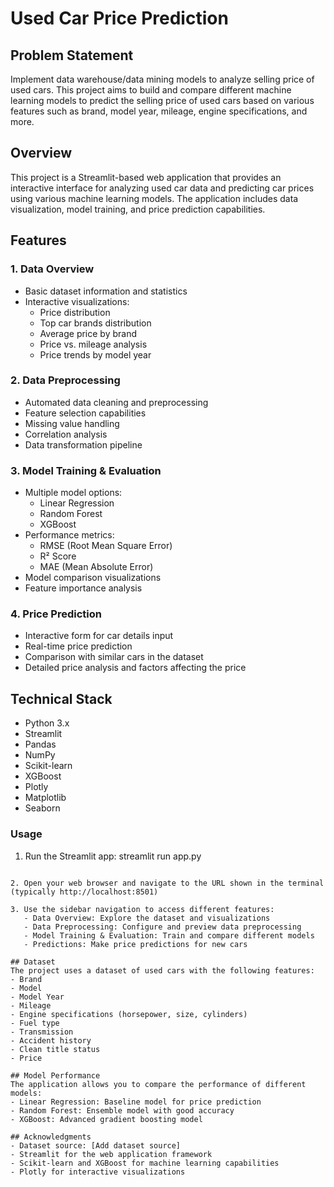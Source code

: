 # Used Car Price Prediction

## Problem Statement
Implement data warehouse/data mining models to analyze selling price of used cars. This project aims to build and compare different machine learning models to predict the selling price of used cars based on various features such as brand, model year, mileage, engine specifications, and more.

## Overview
This project is a Streamlit-based web application that provides an interactive interface for analyzing used car data and predicting car prices using various machine learning models. The application includes data visualization, model training, and price prediction capabilities.

## Features

### 1. Data Overview
- Basic dataset information and statistics
- Interactive visualizations:
  - Price distribution
  - Top car brands distribution
  - Average price by brand
  - Price vs. mileage analysis
  - Price trends by model year

### 2. Data Preprocessing
- Automated data cleaning and preprocessing
- Feature selection capabilities
- Missing value handling
- Correlation analysis
- Data transformation pipeline

### 3. Model Training & Evaluation
- Multiple model options:
  - Linear Regression
  - Random Forest
  - XGBoost
- Performance metrics:
  - RMSE (Root Mean Square Error)
  - R² Score
  - MAE (Mean Absolute Error)
- Model comparison visualizations
- Feature importance analysis

### 4. Price Prediction
- Interactive form for car details input
- Real-time price prediction
- Comparison with similar cars in the dataset
- Detailed price analysis and factors affecting the price

## Technical Stack
- Python 3.x
- Streamlit
- Pandas
- NumPy
- Scikit-learn
- XGBoost
- Plotly
- Matplotlib
- Seaborn

### Usage

1. Run the Streamlit app:
streamlit run app.py
```

2. Open your web browser and navigate to the URL shown in the terminal (typically http://localhost:8501)

3. Use the sidebar navigation to access different features:
   - Data Overview: Explore the dataset and visualizations
   - Data Preprocessing: Configure and preview data preprocessing
   - Model Training & Evaluation: Train and compare different models
   - Predictions: Make price predictions for new cars

## Dataset
The project uses a dataset of used cars with the following features:
- Brand
- Model
- Model Year
- Mileage
- Engine specifications (horsepower, size, cylinders)
- Fuel type
- Transmission
- Accident history
- Clean title status
- Price

## Model Performance
The application allows you to compare the performance of different models:
- Linear Regression: Baseline model for price prediction
- Random Forest: Ensemble model with good accuracy
- XGBoost: Advanced gradient boosting model

## Acknowledgments
- Dataset source: [Add dataset source]
- Streamlit for the web application framework
- Scikit-learn and XGBoost for machine learning capabilities
- Plotly for interactive visualizations 
